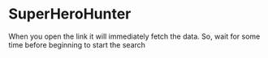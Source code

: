 # SuperHeroHunter
When you open the link it will immediately fetch the data. 
So, wait for some time before beginning to start the search

